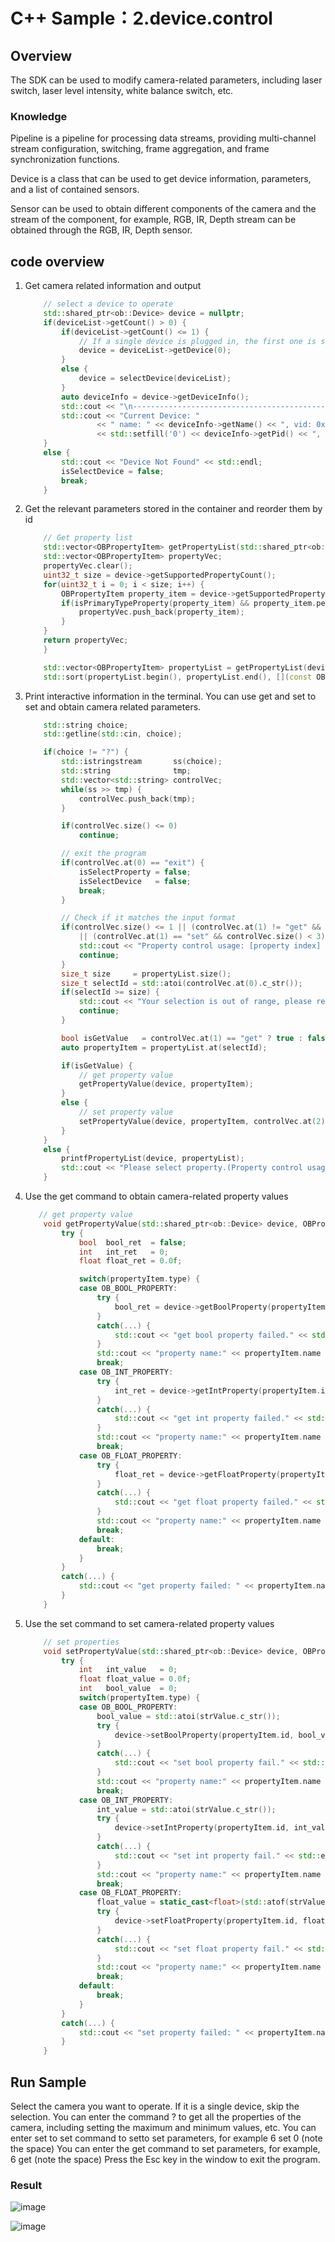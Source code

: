 # C++ Sample：2.device.control

## Overview

The SDK can be used to modify camera-related parameters, including laser switch, laser level intensity, white balance switch, etc.

### Knowledge

Pipeline is a pipeline for processing data streams, providing multi-channel stream configuration, switching, frame aggregation, and frame synchronization functions.

Device is a class that can be used to get device information, parameters, and a list of contained sensors.

Sensor can be used to obtain different components of the camera and the stream of the component, for example, RGB, IR, Depth stream can be obtained through the RGB, IR, Depth sensor.

## code overview

1. Get camera related information and output

    ```cpp
        // select a device to operate
        std::shared_ptr<ob::Device> device = nullptr;
        if(deviceList->getCount() > 0) {
            if(deviceList->getCount() <= 1) {
                // If a single device is plugged in, the first one is selected by default
                device = deviceList->getDevice(0);
            }
            else {
                device = selectDevice(deviceList);
            }
            auto deviceInfo = device->getDeviceInfo();
            std::cout << "\n------------------------------------------------------------------------\n";
            std::cout << "Current Device: "
                    << " name: " << deviceInfo->getName() << ", vid: 0x" << std::hex << deviceInfo->getVid() << ", pid: 0x" << std::setw(4)
                    << std::setfill('0') << deviceInfo->getPid() << ", uid: 0x" << deviceInfo->getUid() << std::dec << std::endl;
        }
        else {
            std::cout << "Device Not Found" << std::endl;
            isSelectDevice = false;
            break;
        }
    ```

2. Get the relevant parameters stored in the container and reorder them by id

    ```cpp
        // Get property list
        std::vector<OBPropertyItem> getPropertyList(std::shared_ptr<ob::Device> device) {
        std::vector<OBPropertyItem> propertyVec;
        propertyVec.clear();
        uint32_t size = device->getSupportedPropertyCount();
        for(uint32_t i = 0; i < size; i++) {
            OBPropertyItem property_item = device->getSupportedProperty(i);
            if(isPrimaryTypeProperty(property_item) && property_item.permission != OB_PERMISSION_DENY) {
                propertyVec.push_back(property_item);
            }
        }
        return propertyVec;
        }
    ```

    ```cpp
        std::vector<OBPropertyItem> propertyList = getPropertyList(device);
        std::sort(propertyList.begin(), propertyList.end(), [](const OBPropertyItem &a, const OBPropertyItem &b) { return a.id < b.id; });
    ```

3. Print interactive information in the terminal. You can use get and set to set and obtain camera related parameters.

    ```cpp
        std::string choice;
        std::getline(std::cin, choice);

        if(choice != "?") {
            std::istringstream       ss(choice);
            std::string              tmp;
            std::vector<std::string> controlVec;
            while(ss >> tmp) {
                controlVec.push_back(tmp);
            }

            if(controlVec.size() <= 0)
                continue;

            // exit the program
            if(controlVec.at(0) == "exit") {
                isSelectProperty = false;
                isSelectDevice   = false;
                break;
            }

            // Check if it matches the input format
            if(controlVec.size() <= 1 || (controlVec.at(1) != "get" && controlVec.at(1) != "set") || controlVec.size() > 3
                || (controlVec.at(1) == "set" && controlVec.size() < 3)) {
                std::cout << "Property control usage: [property index] [set] [property value] or [property index] [get]" << std::endl;
                continue;
            }
            size_t size     = propertyList.size();
            size_t selectId = std::atoi(controlVec.at(0).c_str());
            if(selectId >= size) {
                std::cout << "Your selection is out of range, please reselect: " << std::endl;
                continue;
            }

            bool isGetValue   = controlVec.at(1) == "get" ? true : false;
            auto propertyItem = propertyList.at(selectId);

            if(isGetValue) {
                // get property value
                getPropertyValue(device, propertyItem);
            }
            else {
                // set property value
                setPropertyValue(device, propertyItem, controlVec.at(2));
            }
        }
        else {
            printfPropertyList(device, propertyList);
            std::cout << "Please select property.(Property control usage: [property number] [set/get] [property value])" << std::endl;
        }
    ```

4. Use the get command to obtain camera-related property values

    ```cpp
       // get property value
        void getPropertyValue(std::shared_ptr<ob::Device> device, OBPropertyItem propertyItem) {
            try {
                bool  bool_ret  = false;
                int   int_ret   = 0;
                float float_ret = 0.0f;

                switch(propertyItem.type) {
                case OB_BOOL_PROPERTY:
                    try {
                        bool_ret = device->getBoolProperty(propertyItem.id);
                    }
                    catch(...) {
                        std::cout << "get bool property failed." << std::endl;
                    }
                    std::cout << "property name:" << propertyItem.name << ",get bool value:" << bool_ret << std::endl;
                    break;
                case OB_INT_PROPERTY:
                    try {
                        int_ret = device->getIntProperty(propertyItem.id);
                    }
                    catch(...) {
                        std::cout << "get int property failed." << std::endl;
                    }
                    std::cout << "property name:" << propertyItem.name << ",get int value:" << int_ret << std::endl;
                    break;
                case OB_FLOAT_PROPERTY:
                    try {
                        float_ret = device->getFloatProperty(propertyItem.id);
                    }
                    catch(...) {
                        std::cout << "get float property failed." << std::endl;
                    }
                    std::cout << "property name:" << propertyItem.name << ",get float value:" << float_ret << std::endl;
                    break;
                default:
                    break;
                }
            }
            catch(...) {
                std::cout << "get property failed: " << propertyItem.name << std::endl;
            }
        }
    ```

5. Use the set command to set camera-related property values

    ```cpp
        // set properties
        void setPropertyValue(std::shared_ptr<ob::Device> device, OBPropertyItem propertyItem, std::string strValue) {
            try {
                int   int_value   = 0;
                float float_value = 0.0f;
                int   bool_value  = 0;
                switch(propertyItem.type) {
                case OB_BOOL_PROPERTY:
                    bool_value = std::atoi(strValue.c_str());
                    try {
                        device->setBoolProperty(propertyItem.id, bool_value);
                    }
                    catch(...) {
                        std::cout << "set bool property fail." << std::endl;
                    }
                    std::cout << "property name:" << propertyItem.name << ",set bool value:" << bool_value << std::endl;
                    break;
                case OB_INT_PROPERTY:
                    int_value = std::atoi(strValue.c_str());
                    try {
                        device->setIntProperty(propertyItem.id, int_value);
                    }
                    catch(...) {
                        std::cout << "set int property fail." << std::endl;
                    }
                    std::cout << "property name:" << propertyItem.name << ",set int value:" << int_value << std::endl;
                    break;
                case OB_FLOAT_PROPERTY:
                    float_value = static_cast<float>(std::atof(strValue.c_str())) ;
                    try {
                        device->setFloatProperty(propertyItem.id, float_value);
                    }
                    catch(...) {
                        std::cout << "set float property fail." << std::endl;
                    }
                    std::cout << "property name:" << propertyItem.name << ",set float value:" << float_value << std::endl;
                    break;
                default:
                    break;
                }
            }
            catch(...) {
                std::cout << "set property failed: " << propertyItem.name << std::endl;
            }
        }
    ```

## Run Sample

Select the camera you want to operate. If it is a single device, skip the selection.
You can enter the command ? to get all the properties of the camera, including setting the maximum and minimum values, etc.
You can enter set to set command to setto set parameters, for example 6 set 0 (note the space)
You can enter the get command to set parameters, for example, 6 get (note the space)
Press the Esc key in the window to exit the program.

### Result

![image](/docs/resource/control1.png)

![image](/docs/resource/control2.png)
